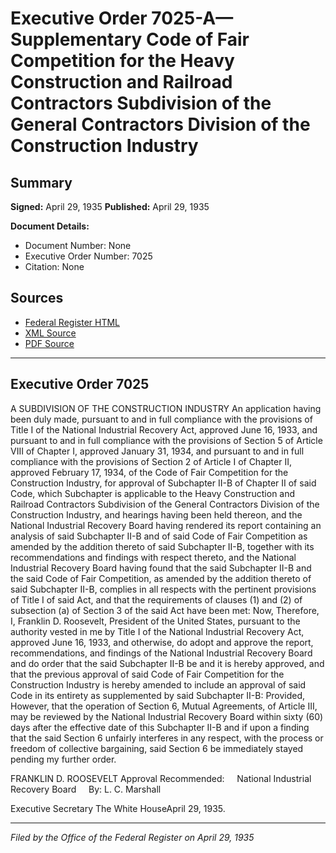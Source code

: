 # Executive Order 7025-A—Supplementary Code of Fair Competition for the Heavy Construction and Railroad Contractors Subdivision of the General Contractors Division of the Construction Industry

## Summary

**Signed:** April 29, 1935
**Published:** April 29, 1935

**Document Details:**
- Document Number: None
- Executive Order Number: 7025
- Citation: None

## Sources
- [Federal Register HTML](https://www.presidency.ucsb.edu/documents/executive-order-7025-supplementary-code-fair-competition-for-the-heavy-construction-and)
- [XML Source](None)
- [PDF Source](None)

---

## Executive Order 7025

A SUBDIVISION OF THE CONSTRUCTION INDUSTRY
An application having been duly made, pursuant to and in full compliance with the provisions of Title I of the National Industrial Recovery Act, approved June 16, 1933, and pursuant to and in full compliance with the provisions of Section 5 of Article VIII of Chapter I, approved January 31, 1934, and pursuant to and in full compliance with the provisions of Section 2 of Article I of Chapter II, approved February 17, 1934, of the Code of Fair Competition for the Construction Industry, for approval of Subchapter II-B of Chapter II of said Code, which Subchapter is applicable to the Heavy Construction and Railroad Contractors Subdivision of the General Contractors Division of the Construction Industry, and hearings having been held thereon, and the National Industrial Recovery Board having rendered its report containing an analysis of said Subchapter II-B and of said Code of Fair Competition as amended by the addition thereto of said Subchapter II-B, together with its recommendations and findings with respect thereto, and the National Industrial Recovery Board having found that the said Subchapter II-B and the said Code of Fair Competition, as amended by the addition thereto of said Subchapter II-B, complies in all respects with the pertinent provisions of Title I of said Act, and that the requirements of clauses (1) and (2) of subsection (a) of Section 3 of the said Act have been met:
Now, Therefore, I, Franklin D. Roosevelt, President of the United States, pursuant to the authority vested in me by Title I of the National Industrial Recovery Act, approved June 16, 1933, and otherwise, do adopt and approve the report, recommendations, and findings of the National Industrial Recovery Board and do order that the said Subchapter II-B be and it is hereby approved, and that the previous approval of said Code of Fair Competition for the Construction Industry is hereby amended to include an approval of said Code in its entirety as supplemented by said Subchapter II-B:
Provided, However, that the operation of Section 6, Mutual Agreements, of Article III, may be reviewed by the National Industrial Recovery Board within sixty (60) days after the effective date of this Subchapter II-B and if upon a finding that the said Section 6 unfairly interferes in any respect, with the process or freedom of collective bargaining, said Section 6 be immediately stayed pending my further order.

FRANKLIN D. ROOSEVELT
Approval Recommended:     National Industrial Recovery Board     By: L. C. Marshall          

Executive Secretary
The White HouseApril 29, 1935.

---

*Filed by the Office of the Federal Register on April 29, 1935*
